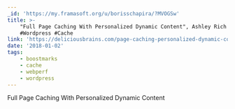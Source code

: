 ```yaml
---
_id: 'https://my.framasoft.org/u/borisschapira/?MVOGSw'
title: >-
    "Full Page Caching With Personalized Dynamic Content", Ashley Rich  (@A5hleyRich)
    #Wordpress #Cache
link: 'https://deliciousbrains.com/page-caching-personalized-dynamic-content/'
date: '2018-01-02'
tags:
    - boostmarks
    - cache
    - webperf
    - wordpress
---
```


<div class="markdown"><p>Full Page Caching With Personalized Dynamic Content
</p></div>
